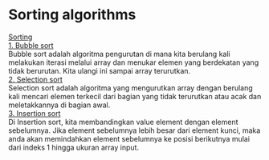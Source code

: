 # Sorting algorithms
[Sorting](https://github.com/qty-hub/Sorting-algorithm/tree/main/Sorting)<br/>
[1. Bubble sort](https://github.com/qty-hub/Sorting-algorithms/blob/main/Sorting/Bubble%20sort/Bubble%20sort.c)<br/>
Bubble sort adalah algoritma pengurutan di mana kita berulang kali melakukan iterasi melalui array dan menukar elemen yang berdekatan yang tidak berurutan. Kita ulangi ini sampai array terurutkan.<br/>
[2. Selection sort](https://github.com/qty-hub/Sorting-algorithms/blob/main/Sorting/Selection%20sort/Selection%20sort.c)<br/>
Selection sort adalah algoritma yang mengurutkan array dengan berulang kali mencari elemen terkecil dari bagian yang tidak terurutkan atau acak dan meletakkannya di bagian awal.<br/>
[3. Insertion sort](https://github.com/qty-hub/Sorting-algorithms/blob/main/Sorting/Insertion%20sort/Insertion%20sort.c)<br/>
Di Insertion sort, kita membandingkan value element dengan element sebelumnya. Jika element sebelumnya lebih besar dari element kunci, maka anda akan memindahkan element sebelumnya ke posisi berikutnya mulai dari indeks 1 hingga ukuran array input.<br/>
